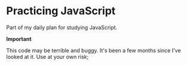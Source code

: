# Practicing JavaScript

Part of my daily plan for studying JavaScript.

**Important**

This code may be terrible and buggy. It's been a few months since I've looked at it. Use at your own risk;
